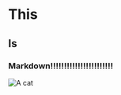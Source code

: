 # This
## Is
### Markdown!!!!!!!!!!!!!!!!!!!!!!!
![A cat](https://upload.wikimedia.org/wikipedia/commons/c/c7/Tabby_cat_with_blue_eyes-3336579.jpg)
